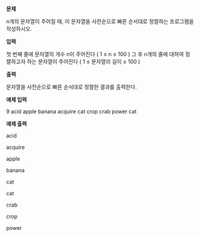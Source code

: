 **문제**

n개의 문자열이 주어질 때, 이 문자열을 사전순으로 빠른 순서대로 정렬하는 프로그램을 작성하시오.  

**입력**

첫 번째 줄에 문자열의 개수 n이 주어진다 ( 1 ≤ n ≤ 100 ) 그 후 n개의 줄에 대하여 정렬하고자 하는 문자열이 주어진다 ( 1 ≤ 문자열의 길이 ≤ 100 )  

**출력**

문자열을 사전순으로 빠른 순서대로 정렬한 결과를 출력한다.

 

**예제 입력**

9 acid apple banana acquire cat crop crab power cat

**예제 출력**

acid 

acquire 

apple 

banana 

cat 

cat 

crab 

crop 

power